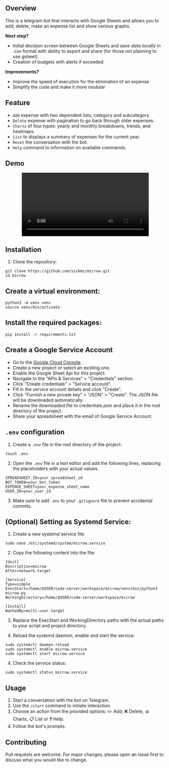 ## Overview
This is a telegram bot that interacts with Google Sheets and allows you to add, delete, make an expense list and show various graphs.

**Next step?**
- Initial decision screen between Google Sheets and *save data locally* in .csv format with ability to export and share (for those not planning to use gsheet).
- Creation of budgets with alerts if exceeded.

**Improvements?**
- Improve the speed of execution for the elimination of an expense
- Simplify the code and make it more modular 

## Feature
- `Add` expense with two dependent lists, category and subcategory.
- `Delete` expense with pagination to go back through older expenses.
- `Charts` of four types: yearly and monthly breakdowns, trends, and heatmaps.
- `List` to displays a summary of expenses for the current year.
- `Reset` the conversation with the bot.
- `Help` command to information on available commands.

## Demo

<div align="center">
  <video src="https://github.com/sickmz/microw/assets/24682196/3513e73a-a7ca-4a0f-ba3c-86717581effb" width="400" />
</div>

## Installation

1. Clone the repository:

```
git clone https://github.com/sickmz/microw.git
cd microw
```

## Create a virtual environment:

```
python3 -m venv venv
source venv/bin/activate
```

## Install the required packages:

```
pip install -r requirements.txt
```

## Create a Google Service Account
- Go to the [Google Cloud Console](https://console.cloud.google.com/).
- Create a new project or select an existing one.
- Enable the Google Sheet Api for this project.
- Navigate to the "APIs & Services" > "Credentials" section.
- Click "Create credentials" > "Service account".
- Fill in the service account details and click "Create".
- Click "Furnish a new private key" > "JSON" > "Create". The JSON file will be downloaded automatically.
- Rename the downloaded file to credentials.json and place it in the root directory of the project.
- Share your spreadsheet with the email of Google Service Account.

## `.env` configuration

1. Create a `.env` file in the root directory of the project:

```
touch .env
```

2. Open the `.env` file in a text editor and add the following lines, replacing the placeholders with your actual values:

```
SPREADSHEET_ID=your_spreadsheet_id
BOT_TOKEN=your_bot_token
EXPENSE_SHEET=your_expense_sheet_name
USER_ID=your_user_id
```

3. Make sure to add `.env` to your `.gitignore` file to prevent accidental commits.

## (Optional) Setting as Systemd Service:

1. Create a new systemd service file:

```
sudo nano /etc/systemd/system/microw.service
```

2. Copy the following content into the file:

```
[Unit]
Description=microw
After=network.target

[Service]
Type=simple
ExecStart=/home/$USER/code-server/workspace/microw/venv/bin/python3 microw.py
WorkingDirectory=/home/$USER/code-server/workspace/microw

[Install]
WantedBy=multi-user.target
```

3. Replace the ExecStart and WorkingDirectory paths with the actual paths to your script and project directory.

4. Reload the systemd daemon, enable and start the service:

```
sudo systemctl daemon-reload
sudo systemctl enable microw.service
sudo systemctl start microw.service
```

4. Check the service status:

```
sudo systemctl status microw.service
```

## Usage

1. Start a conversation with the bot on Telegram.
2. Use the `/start` command to initiate interaction.
3. Choose an action from the provided options: ✏️ Add, ❌ Delete, 📊 Charts, 📋 List or ❓ Help.
4. Follow the bot's prompts.

## Contributing

Pull requests are welcome. For major changes, please open an issue first to discuss what you would like to change.
